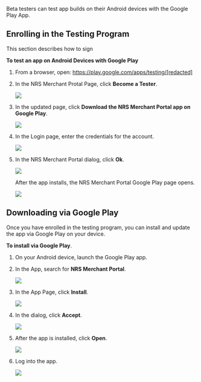 Beta testers can test app builds on their Android devices with the Google Play App.

## Enrolling in the Testing Program
This section describes how to sign

**To test an app on Android Devices with Google Play**
1. From a browser, open:  <https://play.google.com/apps/testing/[redacted]>

1. In the NRS Merchant Protal Page, click **Become a Tester**.

   ![](./img/Screen%20Shot%202017-07-04%20at%2019.14.40.png) 

1. In the updated page, click **Download the NRS Merchant Portal app on Google Play**.

   ![](./img/Screen%20Shot%202017-07-04%20at%2019.18.26.png) 

1. In the Login page, enter the credentials for the account.

   ![](./img/Screen%20Shot%202017-07-04%20at%2019.21.15.png) 

1. In the NRS Merchant Portal dialog, click **Ok**.

   ![](./img/Screen%20Shot%202017-07-04%20at%2019.46.35.png) 

   After the app installs, the NRS Merchant Portal Google Play page opens.

   ![](./img/Screen%20Shot%202017-07-04%20at%2019.46.46.png)    

## Downloading via Google Play
Once you have enrolled in the testing program, you can install and update the app via Google Play on your device.

**To install via Google Play**.

1. On your Android device, launch the Google Play app.

1. In the App, search for **NRS Merchant Portal**.

   ![](./img/device-2017-07-04-193046.png) 

1. In the App Page, click **Install**.

   ![](./img/device-2017-07-04-194000.png) 

1. In the dialog, click **Accept**.
   
   ![](./img/device-2017-07-04-194218.png) 

1. After the app is installed, click **Open**.

   ![](./img/device-2017-07-04-194416.png)

1. Log into the app.   

   ![](./img/device-2017-07-04-194533.png)   
 


   
     
 





